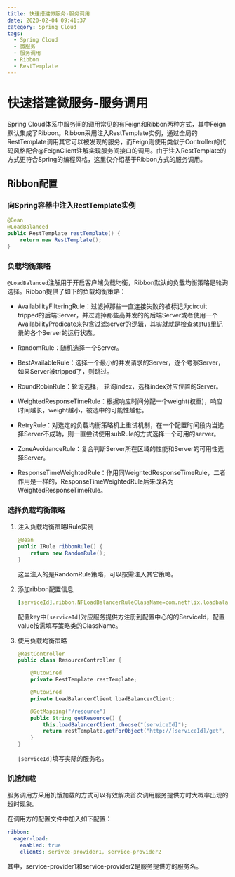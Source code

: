```yaml
---
title: 快速搭建微服务-服务调用
date: 2020-02-04 09:41:37
category: Spring Cloud
tags: 
  - Spring Cloud
  - 微服务
  - 服务调用
  - Ribbon
  - RestTemplate
---
```


# 快速搭建微服务-服务调用

Spring Cloud体系中服务间的调用常见的有Feign和Ribbon两种方式，其中Feign默认集成了Ribbon。Ribbon采用注入RestTemplate实例，通过全局的RestTemplate调用其它可以被发现的服务，而Feign则使用类似于Controller的代码风格配合@FeignClient注解实现服务间接口的调用。由于注入RestTemplate的方式更符合Spring的编程风格，这里仅介绍基于Ribbon方式的服务调用。

<!-- more -->

## Ribbon配置

### 向Spring容器中注入RestTemplate实例

```Java
@Bean
@LoadBalanced
public RestTemplate restTemplate() {
    return new RestTemplate();
}
```

### 负载均衡策略

`@LoadBalanced`注解用于开启客户端负载均衡，Ribbon默认的负载均衡策略是轮询选择。Ribbon提供了如下的负载均衡策略：

- AvailabilityFilteringRule：过滤掉那些一直连接失败的被标记为circuit tripped的后端Server，并过滤掉那些高并发的的后端Server或者使用一个AvailabilityPredicate来包含过滤server的逻辑，其实就就是检查status里记录的各个Server的运行状态。

- RandomRule：随机选择一个Server。

- BestAvailableRule：选择一个最小的并发请求的Server，逐个考察Server，如果Server被tripped了，则跳过。

- RoundRobinRule：轮询选择， 轮询index，选择index对应位置的Server。

- WeightedResponseTimeRule：根据响应时间分配一个weight(权重)，响应时间越长，weight越小，被选中的可能性越低。

- RetryRule：对选定的负载均衡策略机上重试机制，在一个配置时间段内当选择Server不成功，则一直尝试使用subRule的方式选择一个可用的server。

- ZoneAvoidanceRule：复合判断Server所在区域的性能和Server的可用性选择Server。

- ResponseTimeWeightedRule：作用同WeightedResponseTimeRule，二者作用是一样的，ResponseTimeWeightedRule后来改名为WeightedResponseTimeRule。

### 选择负载均衡策略

1. 注入负载均衡策略IRule实例

    ```Java
    @Bean
    public IRule ribbonRule() {
        return new RandomRule();
    }
    ```

    这里注入的是RandomRule策略，可以按需注入其它策略。

1. 添加ribbon配置信息

    ```yaml
    [serviceId].ribbon.NFLoadBalancerRuleClassName=com.netflix.loadbalancer.RandomRule
    ```

    配置key中`[serviceId]`对应服务提供方注册到配置中心的的ServiceId，配置value按需填写策略类的ClassName。

1. 使用负载均衡策略

    ```Java
    @RestController
    public class ResourceController {

        @Autowired
        private RestTemplate restTemplate;

        @Autowired
        private LoadBalancerClient loadBalancerClient;

        @GetMapping("/resource")
        public String getResource() {
            this.loadBalancerClient.choose("[serviceId]");
            return restTemplate.getForObject("http://[serviceId]/get", String.class);
        }
    }
    ```

    `[serviceId]`填写实际的服务名。

### 饥饿加载

服务调用方采用饥饿加载的方式可以有效解决首次调用服务提供方时大概率出现的超时现象。

在调用方的配置文件中加入如下配置：

```yaml
ribbon:
  eager-load:
    enabled: true
    clients: serivce-provider1, service-provider2
```

其中，service-provider1和service-provider2是服务提供方的服务名。